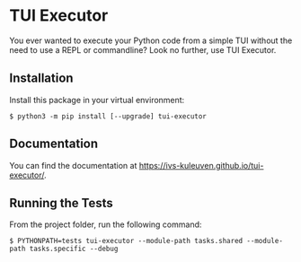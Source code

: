 
# TUI Executor

You ever wanted to execute your Python code from a simple TUI without the need to use a REPL or commandline? Look no further, use TUI Executor.


## Installation

Install this package in your virtual environment:

```
$ python3 -m pip install [--upgrade] tui-executor 
```

## Documentation

You can find the documentation at https://ivs-kuleuven.github.io/tui-executor/.


## Running the Tests

From the project folder, run the following command:
```
$ PYTHONPATH=tests tui-executor --module-path tasks.shared --module-path tasks.specific --debug
```
